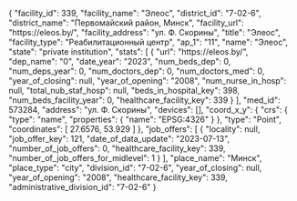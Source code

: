 {
    "facility_id": 339,
    "facility_name": "Элеос",
    "district_id": "7-02-6",
    "district_name": "Первомайский район, Минск",
    "facility_url": "https:\/\/eleos.by\/",
    "facility_address": "ул. Ф. Скорины",
    "title": "Элеос",
    "facility_type": "Реабилитационный центр",
    "ap_1": "11",
    "name": "Элеос",
    "state": "private institution",
    "stats": [
        {
            "url": "https:\/\/eleos.by\/",
            "dep_name": "0",
            "date_year": "2023",
            "num_beds_dep": 0,
            "num_deps_year": 0,
            "num_doctors_dep": 0,
            "num_doctors_med": 0,
            "year_of_closing": null,
            "year_of_opening": "2008",
            "num_nurse_in_hosp": null,
            "total_nub_staf_hosp": null,
            "beds_in_hospital_key": 398,
            "num_beds_facility_year": 0,
            "healthcare_facility_key": 339
        }
    ],
    "med_id": 573284,
    "address": "ул. Ф. Скорины",
    "devices": [],
    "coord_x_y": {
        "crs": {
            "type": "name",
            "properties": {
                "name": "EPSG:4326"
            }
        },
        "type": "Point",
        "coordinates": [
            27.6576,
            53.929
        ]
    },
    "job_offers": [
        {
            "locality": null,
            "job_offer_key": 121,
            "date_of_data_update": "2023-07-13",
            "number_of_job_offers": 0,
            "healthcare_facility_key": 339,
            "number_of_job_offers_for_midlevel": 1
        }
    ],
    "place_name": "Минск",
    "place_type": "city",
    "division_id": "7-02-6",
    "year_of_closing": null,
    "year_of_opening": "2008",
    "healthcare_facility_key": 339,
    "administrative_division_id": "7-02-6"
}